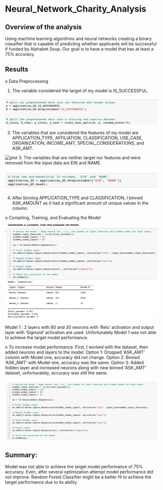 # Neural_Network_Charity_Analysis

## Overview of the analysis

Using machine learning algorithms and neural networks creating a binary classifier that is capable of predicting whether applicants will be successful if funded by Alphabet Soup. Our goal is to have a model that has at least a 75% accuracy.

## Results

o	Data Preprocessing
1.	The variable considered the target of my model is IS_SUCCESSFUL.

![plot](target.png)

2.	The variables that are considered the features of my model are APPLICATION_TYPE, AFFILIATION, CLASSIFICATION, USE_CASE, ORGANIZATION, INCOME_AMT, SPECIAL_CONSIDERATIONS, and ASK_AMT. 

![plot](feaures.png)
3.	The variables that are neither target nor features and were removed from the input data are EIN and NAME.

![plot](removed.png)


4.	After binning APPLICATION_TYPE and CLASSIFICATION, I binned ASK_AMOUNT as it had a significant amount of unique values in the column.

o	Compiling, Training, and Evaluating the Model

![plot](model.png)

Model 1 : 2 layers with 80 and 30 neorons with ‘Relu’ activation and output layer with ‘Sigmoid’ activation are used. 
Unfortunately Model 1 was not able to achieve the target model performance.

o To increase model performance: First, I worked with the dataset, then added neurons and layers to the model.
Option 1: Dropped ‘ASK_AMT’ column with Model one, accuracy did not change. 
Option 2: Binned ‘ASK_AMT’ with Model one, accuracy was the same. 
Option 3: Added hidden layer and increased neurons along with new binned ‘ASK_AMT’ dataset, unfortunately, accuracy was still the same. 

![plot](option3.png)


## Summary: 
Model was not able to achieve the target model performance of 75% accuracy. Even, after several optimization attempt model performance did not improve. 
Random Forest Classifier might be a better fit to achieve the target performance due to its ability.

